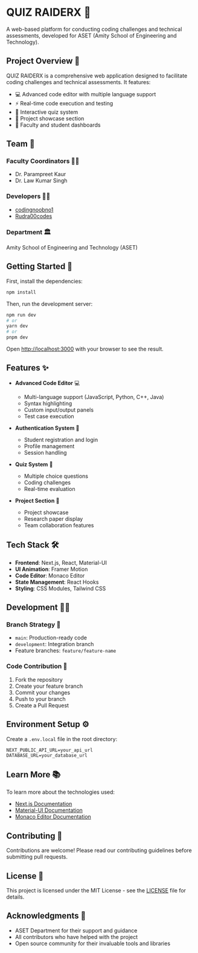 # QUIZ RAIDERX 🚀

A web-based platform for conducting coding challenges and technical assessments, developed for ASET (Amity School of Engineering and Technology).

## Project Overview 🎯

QUIZ RAIDERX is a comprehensive web application designed to facilitate coding challenges and technical assessments. It features:

- 💻 Advanced code editor with multiple language support
- ⚡ Real-time code execution and testing
- 📝 Interactive quiz system
- 🎨 Project showcase section
- 👥 Faculty and student dashboards

## Team 👥

### Faculty Coordinators 👨‍🏫
- Dr. Parampreet Kaur
- Dr. Law Kumar Singh

### Developers 👨‍💻
- [codingnoobno1](https://github.com/codingnoobno1)
- [Rudra00codes](https://github.com/rudra00codes)

### Department 🏛️
Amity School of Engineering and Technology (ASET)

## Getting Started 🚀

First, install the dependencies:

```bash
npm install
```

Then, run the development server:

```bash
npm run dev
# or
yarn dev
# or
pnpm dev
```

Open [http://localhost:3000](http://localhost:3000) with your browser to see the result.

## Features ✨

- **Advanced Code Editor** 💻
  - Multi-language support (JavaScript, Python, C++, Java)
  - Syntax highlighting
  - Custom input/output panels
  - Test case execution

- **Authentication System** 🔐
  - Student registration and login
  - Profile management
  - Session handling

- **Quiz System** 📝
  - Multiple choice questions
  - Coding challenges
  - Real-time evaluation

- **Project Section** 🎨
  - Project showcase
  - Research paper display
  - Team collaboration features

## Tech Stack 🛠️

- **Frontend**: Next.js, React, Material-UI
- **UI Animation**: Framer Motion
- **Code Editor**: Monaco Editor
- **State Management**: React Hooks
- **Styling**: CSS Modules, Tailwind CSS

## Development 👨‍💻

### Branch Strategy 🌳
- `main`: Production-ready code
- `development`: Integration branch
- Feature branches: `feature/feature-name`

### Code Contribution 🤝
1. Fork the repository
2. Create your feature branch
3. Commit your changes
4. Push to your branch
5. Create a Pull Request

## Environment Setup ⚙️

Create a `.env.local` file in the root directory:

```env
NEXT_PUBLIC_API_URL=your_api_url
DATABASE_URL=your_database_url
```

## Learn More 📚

To learn more about the technologies used:

- [Next.js Documentation](https://nextjs.org/docs)
- [Material-UI Documentation](https://mui.com/docs/getting-started/overview/)
- [Monaco Editor Documentation](https://microsoft.github.io/monaco-editor/)

## Contributing 🤝

Contributions are welcome! Please read our contributing guidelines before submitting pull requests.

## License 📄

This project is licensed under the MIT License - see the [LICENSE](LICENSE) file for details.

## Acknowledgments 🙏

- ASET Department for their support and guidance
- All contributors who have helped with the project
- Open source community for their invaluable tools and libraries
